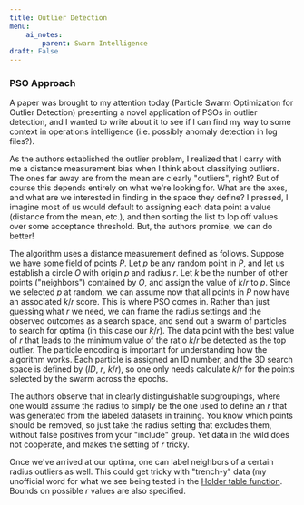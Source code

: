 ```yaml
---
title: Outlier Detection
menu:
    ai_notes:
        parent: Swarm Intelligence
draft: False
---
```


### PSO Approach

A paper was brought to my attention today (Particle Swarm Optimization for Outlier Detection) presenting 
a novel application of PSOs in outlier detection, and I wanted to write about it to see 
if I can find my way to some context in operations intelligence (i.e. possibly anomaly detection
in log files?).

As the authors established the outlier problem, I realized that I carry with me a distance 
measurement bias when I think about classifying outliers. The ones far away are from 
the mean are clearly "outliers", right? But of course this depends entirely on what we're
looking for. What are the axes, and what are we interested in finding in the space they define? 
I pressed, I imagine most of us would default to assigning each data point a value 
(distance from the mean, etc.), and then sorting the list to lop off values over some acceptance 
threshold. But, the authors promise, we can do better!

The algorithm uses a distance measurement defined as follows. Suppose we have some field of 
points $P$. Let $p$ be any random point in $P$, and let us establish a circle $O$ with 
origin $p$ and radius $r$. Let $k$ be the number of other points ("neighbors") 
contained by $O$, and assign the value of $k/r$ to $p$. Since we selected $p$ at random,
we can assume now that all points in $P$ now have an associated $k/r$ score. This is where PSO comes in. 
Rather than just guessing what $r$ we need, we can frame the radius settings and the 
observed outcomes as a search space, and send out a swarm of particles to search for optima 
(in this case our $k/r$). The data point with the best value of $r$ that leads to the 
minimum value of the ratio $k/r$ be detected as the top outlier. The particle encoding is 
important for understanding how the algorithm works. Each particle is assigned an ID number, 
and the 3D search space is defined by ($ID$, $r$, $k/r$), so one only needs calculate $k/r$ 
for the points selected by the swarm across the epochs.

The authors observe that in clearly distinguishable subgroupings, where one would 
assume the radius to simply be the one used to define an $r$ that was generated from 
the labeled datasets in training. You know which points should be removed,
so just take the radius setting that excludes them, without false positives from your "include"
group. Yet data in the wild does not cooperate, and makes the setting of $r$ tricky.

Once we've arrived at our optima, one can label neighbors of a certain radius outliers as well.
This could get tricky with "trench-y" data (my unofficial word for what we see being 
tested in the [Holder table function](https://en.wikipedia.org/wiki/Test_functions_for_optimization).
Bounds on possible $r$ values are also specified.


